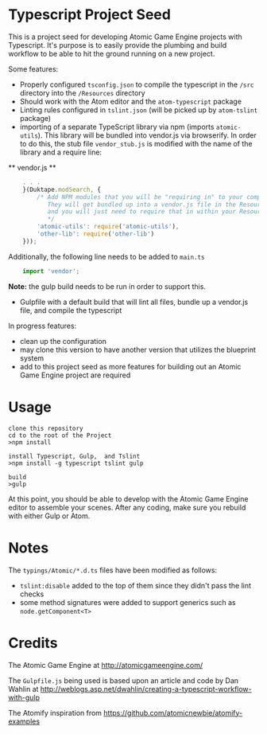 # Typescript Project Seed
This is a project seed for developing Atomic Game Engine projects with Typescript.  It's purpose is to easily provide the plumbing and build workflow to be able to hit the ground running on a new project.

Some features:
* Properly configured `tsconfig.json` to compile the typescript in the `/src` directory into the `/Resources` directory
* Should work with the Atom editor and the `atom-typescript` package
* Linting rules configured in `tslint.json` (will be picked up by `atom-tslint` package)
* importing of a separate TypeScript library via npm (imports `atomic-utils`).  This library will be bundled into vendor.js via browserify.  In order to do this, the stub file `vendor_stub.js` is modified with the name of the library and a require line:

** vendor.js **
```javascript
    . . .
    }(Duktape.modSearch, {
        /* Add NPM modules that you will be "requiring in" to your components here.
           They will get bundled up into a vendor.js file in the Resources/Modules directory
           and you will just need to require that in within your Resources/Scripts/main.js
           */
        'atomic-utils': require('atomic-utils'),
        'other-lib': require('other-lib')
    }));
```
Additionally, the following line needs to be added to `main.ts`

```javascript
    import 'vendor';
```
**Note:** the gulp build needs to be run in order to support this.
* Gulpfile with a default build that will lint all files, bundle up a vendor.js file, and compile the typescript

In progress features:
* clean up the configuration
* may clone this version to have another version that utilizes the blueprint system
* add to this project seed as more features for building out an Atomic Game Engine project are required


# Usage

```
clone this repository
cd to the root of the Project
>npm install

install Typescript, Gulp,  and Tslint
>npm install -g typescript tslint gulp

build
>gulp

```

At this point, you should be able to develop with the Atomic Game Engine editor to assemble your scenes.  After any coding, make sure you rebuild with either Gulp or Atom.

# Notes
The `typings/Atomic/*.d.ts` files have been modified as follows:
* `tslint:disable` added to the top of them since they didn't pass the lint checks
* some method signatures were added to support generics such as `node.getComponent<T>`

# Credits
The Atomic Game Engine at http://atomicgameengine.com/

The `Gulpfile.js` being used is based upon an article and code by Dan Wahlin at http://weblogs.asp.net/dwahlin/creating-a-typescript-workflow-with-gulp

The Atomify inspiration from https://github.com/atomicnewbie/atomify-examples
